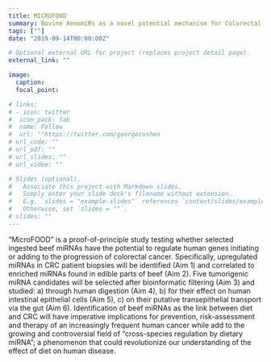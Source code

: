 ```yaml
---
title: MICROFOOD
summary: Bovine XenomiRs as a novel potential mechanism for Colorectal Cancer (CRC) initiation and progression 
tags: [""]
date: "2019-09-14T00:00:00Z"

# Optional external URL for project (replaces project detail page).
external_link: ""

image:
  caption: 
  focal_point: 

# links:
# - icon: twitter
#  icon_pack: fab
#  name: Follow
#  url: ""https://twitter.com/georgecushen
# url_code: ""
# url_pdf: ""
# url_slides: ""
# url_video: ""

# Slides (optional).
#   Associate this project with Markdown slides.
#   Simply enter your slide deck's filename without extension.
#   E.g. `slides = "example-slides"` references `content/slides/example-slides.md`.
#   Otherwise, set `slides = ""`.
# slides: ""
---
```


“MicroFOOD” is a proof-of-principle study testing whether selected ingested beef miRNAs have the potential to regulate human genes initiating or adding to the progression of colorectal cancer.  Specifically, upregulated miRNAs in CRC patient biopsies will be identified (Aim 1) and correlated to enriched miRNAs found in edible parts of beef (Aim 2). Five tumorigenic miRNA candidates will be selected after bioinformatic filtering (Aim 3) and studied: a) through human digestion (Aim 4), b) for their effect on human intestinal epithelial cells (Aim 5), c) on their putative transepithelial transport via the gut (Aim 6). Identification of beef miRNAs as the link between diet and CRC will have imperative implications for prevention, risk-assessment and therapy of an increasingly frequent human cancer while add to the growing and controversial field of “cross-species regulation by dietary miRNA”; a phenomenon that could revolutionize our understanding of the effect of diet on human disease.
